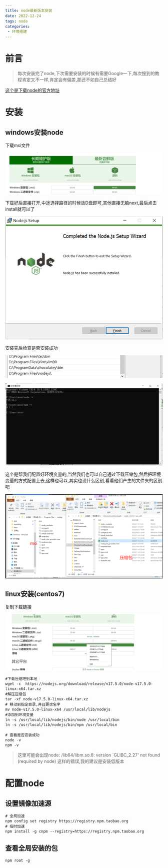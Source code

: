 ```yaml
---
title: node最新版本安装
date: 2022-12-24
tags: node
categories:
 - 环境搭建
---
```




# 前言

> 每次安装完了node,下次需要安装的时候有需要Google一下,每次搜到的教程肯定又不一样,肯定会有偏差,那还不如自己总结好

[这个是下载node的官方地址](https://nodejs.org/zh-cn/)

# 安装

## windows安装node

下载msi文件

![image-20221224160507117](../../img/node最新版本安装assets/image-20221224160507117.png)

下载好后直接打开,中途选择路径的时候放D盘即可,其他直接无脑next,最后点击install就可以了

![image-20221224160820974](../../img/node最新版本安装assets/image-20221224160820974.png)

安装完后检查是否安装成功

![image-20221224161437418](../../img/node最新版本安装assets/image-20221224161437418.png)

![image-20221224161238604](../../img/node最新版本安装assets/image-20221224161238604.png)

这个是帮我们配置好环境变量的,当然我们也可以自己通过下载压缩包,然后把环境变量的方式配置上去,这样也可以,其实也没什么区别,看看他们产生的文件夹的区别吧

![image-20221224162258468](../../img/node最新版本安装assets/image-20221224162258468.png)

#### 

## linux安装(centos7)

复制下载链接

![image-20221224162759141](../../img/node最新版本安装assets/image-20221224162759141.png)

```shell
#下载压缩吧到本地
wget -c  https://nodejs.org/download/release/v17.5.0/node-v17.5.0-linux-x64.tar.xz
#解压压缩包
tar -xf node-v17.5.0-linux-x64.tar.xz
# 移动到指定目录,并且更改名字
mv node-v17.5.0-linux-x64 /usr/local/lib/nodejs
#添加到环境变量
ln -s /usr/local/lib/nodejs/bin/node /usr/local/bin
ln -s /usr/local/lib/nodejs/bin/npm /usr/local/bin

# 查看是否安装成功
node -v
npm -v
```

> 这里可能会出现node: /lib64/libm.so.6: version `GLIBC_2.27' not found (required by node) 这样的错误,我的建议是安装低版本

# 配置node

## 设置镜像加速源

```shell
# 全局加速
npm config set registry https://registry.npm.taobao.org
# 临时加速
npm install -g cnpm --registry=https://registry.npm.taobao.org
```

## 查看全局安装的包

```shell
npm root -g
```


